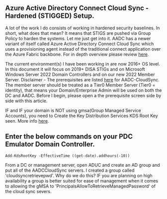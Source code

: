 ## Azure Active Directory Connect Cloud Sync - Hardened (STIGGED) Setup. ##

A lot of the work I do consists of working in hardened security baselines. In short, what does that mean? It means that STIGS are pushed via Group Policy to harden the systems. Let me just get into it. AADC has a newer variant of itself called Azure Active Directory Connect Cloud Sync which uses a provisioning agent instead of the traditional connect application over the Azure Fabric backbone. For in depth overview please review [here](https://docs.microsoft.com/en-us/azure/active-directory/cloud-sync/what-is-cloud-sync?toc=https%3A%2F%2Fdocs.microsoft.com%2Fen-us%2Fazure%2Factive-directory%2Fcloud-sync%2Ftoc.json&bc=https%3A%2F%2Fdocs.microsoft.com%2Fen-us%2Fazure%2Fbread%2Ftoc.json).

The current environment(s) I have been working in are now 2016+ OS level. In this document it will focus on 2019+ DISA STIGs and on Microsoft Windows Server 2022 Domain Controllers and on our new 2022 Member Server. Disclaimer - The prerequisites are listed [here](https://docs.microsoft.com/en-us/azure/active-directory/cloud-sync/how-to-prerequisites?tabs=public-cloud) for AADC-CloudSync. The member server should be treated as a Tier0 Member Server (Tier0 = identity), that means your Domain/Enterprise Admin will be used on both the DC and AADC. Before I begin, please open a the prerequisite screen side by side with this article.

IF and IF your domain is NOT using gmsa(Group Managed Service Accounts), you need to Create the Key Distribution Services KDS Root Key seen. More info [here](https://docs.microsoft.com/en-us/windows-server/security/group-managed-service-accounts/create-the-key-distribution-services-kds-root-key). 

## Enter the below commands on your PDC Emulator Domain Controller.
```Add-KdsRootKey –EffectiveImmediately
Add-KdsRootKey -EffectiveTime ((get-date).addhours(-10))
```
From a DC or management server, open ADUC and create an AD group and put all of the AADCCloudSync servers. I created a group called 'cloudsyncretrievepwd'. Why do we do this? IF you are planning on high availability a group is better suited for ease of management when it comes to allowing the gMSA to 'PrincipalsAllowToRetrieveManagedPassword' of the cloud sync severs. 



